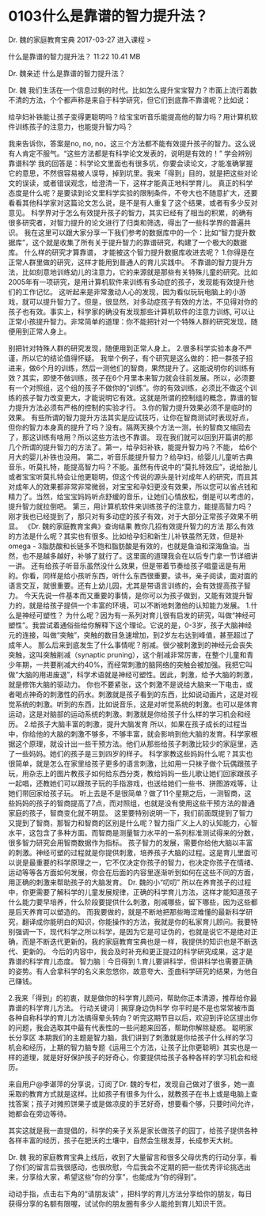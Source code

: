 # 0103什么是靠谱的智力提升法？


Dr. 魏的家庭教育宝典
2017-03-27
进入课程 >

什么是靠谱的智力提升法？
11:22 10.41 MB

Dr. 魏亲述
什么是靠谱的智力提升法？

Dr. 魏
我们生活在一个信息过剩的时代。比如怎么提升宝宝智力？市面上流行着数不清的方法，个个都声称是来自于科学研究，但它们到底靠不靠谱呢？比如说：

给孕妇补铁能让孩子变得更聪明吗？给宝宝听音乐能提高他的智力吗？用计算机软件训练孩子的注意力，也能提升智力吗？

我来告诉你，答案是no, no, no，这三个方法都不能有效提升孩子的智力。这么说有人肯定不服气。“这些方法都是有科学论文发表的，说明是有效的！”
学会辨别靠谱科学
我的回答是：科学论文里面也有很多坑，你要会读论文，才能准确掌握它的意思，不然很容易被人误导，掉到坑里。我来「得到」目的，就是把这些对论文的误读，或者错误观念，给澄清一下，这样才能真正地科学育儿。
真正的科学态度是什么呢？是要读到论文里科学实验的限制条件，不夸大也不随意扩大，还要看看其他科学家对这篇论文怎么说，是不是有人重复了这个结果，或者有多少反对意见。
科学界对于怎么有效提升孩子的智力，其实已经有了相当的积累，的确有很多研究者，对智力提升的论文进行了归类和筛选，得出了一些科学界的普遍共识。 我在这里可以跟大家分享一下我们参考的数据库中的一个：比如“智力提升数据库”，这个就是收集了所有关于提升智力的靠谱研究，构建了一个极大的数据库。
什么样的研究才算靠谱，
才能被这个智力提升数据库收进去呢？
1.你得是在正常人群里做的研究，这样才能用到普通人的育儿实践中。
不靠谱的智力提升方法，比如刻意地训练幼儿的注意力，它的来源就是那些有关特殊儿童的研究。比如2005年有一项研究，是用计算机软件来训练有多动症的孩子，发现能有效提升他们的工作记忆。
这听起来是非常激动人心的发现，因为看似玩玩电脑上的小游戏，就可以提升智力了。但是，很显然，对多动症孩子有效的方法，不见得对你的孩子也有效。事实上，科学家的确没有发现那些计算机软件的注意力训练, 可以让正常小孩提升智力。非常简单的道理：你不能把针对一个特殊人群的研究发现，随便用到正常人身上。

别把针对特殊人群的研究发现，随便用到正常人身上。
2.很多科学实验本身不严谨，所以它的结论值得怀疑。
我举个例子，有个研究是这么做的：把一群孩子招进来，做6个月的训练，然后一测他们的智商，果然提升了。这能说明你的训练有效？其实，即使不做训练，孩子在6个月里本来智力就会往前发展。所以，必须要有一个对照组，这个组的孩子不做你的“训练”。你的有效训练，必须比不做这个训练的孩子智力改变更大，才能说明它有效。这就是所谓的控制组的概念，靠谱的智力提升方法必须有严格的控制的实验才行。
3.你的智力提升效果必须不是临时的效果。
有些所谓的智力提升方法其实是应试技巧，让你在智商测试时表现好点，但你的智力本身真的提升了吗？没有。隔两天换个方法一测，长的智商又缩回去了，那这训练有啥用？所以这些方法也不靠谱。
现在我们就可以回到开篇讲的那几个所谓的提升智力的方法了。第一，给孕妇补铁，能提升智力吗？不能， 给6个月大的婴儿补铁也没用。
第二，听音乐能提升智力？给孕妇，给婴儿儿童听古典音乐，听莫扎特，能提高智力吗？不能。虽然有传说中的“莫扎特效应”，说给胎儿或者宝宝听莫扎特会让他更聪明，但这个传说的源头是针对成年人的研究，而且其对成年人的效果都非常非常微弱，对宝宝和孕妇更没有效果，所以您可以省点钱和精力了。当然，给宝宝妈妈听点舒缓的音乐，让她们心情放松，倒是可以考虑的，提升智力就拉倒吧。
第三，用计算机软件来训练孩子的注意力，能提高智力吗？刚才我也已经提到了，那只对有多动症的孩子有效，对于大部分正常孩子效果不明显。
《Dr. 魏的家庭教育宝典》查询结果
教你几招有效提升智力的方法
那么有效的方法是什么呢？其实也有很多。比如给孕妇和新生儿补铁虽然无效，但是补omega - 3脂肪酸和长链多不饱和脂肪酸是有效的，也就是鱼油和深海鱼油。当然，也不是越多越好，补够了就行了。这里面的道理我会在以后专门拿一节详细讲一讲。
还有给孩子听音乐虽然没什么效果，但是带着节奏给孩子唱童谣是有用的。你看，同样是给小孩听东西，听什么东西很重要。读书，亲子阅读，面对面的语言交互，就很重要。还有上幼儿园，尤其是带语言训练的，会有效提高孩子智力。
今天先说一件基本而又重要的事情，是你可以为孩子做到，又能有效提升智力的，就是给孩子提供一个丰富的环境，可以不断地刺激他的认知能力发展。
1.什么是神经可塑性？
为什么呢？因为有一系列对育儿很有启发的研究，叫做“神经可塑性”。我尝试着通俗些给你解释下这个理论。它说的是，0-3岁，孩子大脑神经元的连接，叫做“突触”，突触的数目急速增加，到2岁左右达到峰值，甚至超过了成年人。
那么后来到底发生了什么事情呢？削减。很少被刺激到的神经元会丧失突触，这叫突触削减（synaptic pruning），这个削减非常厉害，在整个儿童和青少年期，一共要削减大约40%，而经常刺激的脑网络的突触会被加强。我把它叫做“大脑的用进废退”，科学术语就是神经可塑性。因此，刺激，给予大脑的刺激，就是修饰大脑的驱动力。
你也不要紧张，这个刺激不是说给大脑来一下电击，或者喝点神奇的刺激性的药水。刺激就是孩子看到的东西，比如说动画片，这是对视觉系统的刺激。听到的东西，比如说音乐，这是对听觉系统的刺激。也可以是体育运动，这是对脑部的运动系统的刺激。刺激就是你给孩子什么样的学习机会和经历。
2.给孩子大脑丰富的刺激，提升大脑发育
所以，如果在孩子成长的过程当中，你给他的大脑的刺激不够多，不够丰富，就会影响到他大脑的发育。科学家根据这个原理，就设计出一些干预方法。他们从那些给孩子刺激比较少的家庭里，选了一些妈妈。她们的孩子是三到四岁的样子。
科学家教这些妈妈什么呢？其实也很简单，就是怎么在家里给孩子更多的语言刺激，比如用一只袜子做个玩偶跟孩子玩，用杂志上的图片教孩子如何给东西分类，教给妈妈一些儿歌让她们回家跟孩子一起唱，还教她们可以跟孩子玩的手指游戏，也送给她们一些书、拼图游戏等，让她们带回家给孩子玩。
听上去是不是很简单？做了11个星期之后，一测智商，这些妈妈的孩子的智商提高了7点，而对照组，也就是没有使用这些干预方法的普通家庭的孩子，智商变化就不明显。
这里要特别说明一下，我们前面既提到了智力又提到了智商，那智力和智商的区别是什么呢？智力指广义上人的认知能力，心智水平，这包含了多种方面。而智商是测量智力水平的一系列标准测试得来的分数，很多智力研究会用智商数据作为指标。
孩子智力的发展，需要你给他大脑以丰富的刺激。神经可塑的过程就是你提供刺激，培养孩子大脑的过程。这是育儿里面可以说是最重要的科学原理之一，它不仅决定你孩子的智力，也决定你孩子在情绪、运动等等各方面如何发展，你会在后面的内容里逐渐听到如何在这些不同的方面，用正确的刺激来帮助孩子的大脑发育。
Dr. 魏的小“叨叨”
所以在养育孩子的过程中，你更需要了解科学的儿童发展规律，正确的科学育儿方法，这样才能知道孩子什么能力要早培养，什么阶段要提供什么刺激，削减哪些，留下哪些，因为这些都是后天养育可以塑造的。
而我要做的，就是不断地把那些晦涩难懂的最新科学研究，翻译成你能明白的知识，你能操作的方法，我就是你的私家育儿顾问。我要特别强调一下，现代科学之所以科学，是因为它是可证伪的，也就是说它不是绝对正确，而是不断迭代更新的。我的家庭教育宝典也是一样，我提供的知识也是不断迭代、更新的。
今后的内容中，我会及时补充和更正提过的科学研究成果，这才是靠谱的科学育儿态度。
智力脑｜今日得到
1.育儿要讲科学，但讲科学也需要正确的姿势。有人会拿科学的名义来忽悠你，故意夸大、歪曲科学研究的结果，为他自己赚钱。

2.我来「得到」的初衷，就是做你的科学育儿顾问，帮助你正本清源，推荐给你最靠谱的科学育儿方法。
行动关键词｜揭穿身边伪科学
你平时是不是也常常被市面各种自称科学的育儿方法搞得晕头转向？听完这期节目以后，欢迎到评论区提出你的问题，我会选取其中最有代表性的一些问题来回答，帮助你解除疑惑。
聪明家长分享区
本期我们的主题是智力脑，我们讲到了刺激就是你给孩子什么样的学习机会和经历，上期的智力脑专题《运用三个方法，让孩子比你更聪明》其实也是一样的道理，就是好好保护孩子的好奇心，你要提供给孩子各种各样的学习机会和经历。

来自用户@李谌萍的分享说，订阅了Dr. 魏的专栏，发现自己做对了很多，她一直采取的教育方式就是这样。比如孩子有很多为什么，就教孩子在书上或是电脑上查找答案；孩子对摊煎饼果子或是做凉皮的手艺好奇，想要看个够，只要时间允许，她都会在旁边等待。

其实这就是我一直提倡的，科学的亲子关系是家长做孩子的园丁，给孩子提供各种各样丰富的经历，孩子在肥沃的土壤中，自然会生根发芽，长成参天大树。

Dr. 魏
我的家庭教育宝典上线后，收到了大量留言和很多父母优秀的行动分享，看了你们的留言后我很感动，也很欣慰，今后我会不定期的把一些优秀评论挑选出来，分享给大家，希望这些“你的分享”，也能成为“你的得到”。

动动手指，点击右下角的“请朋友读” ，把科学的育儿方法分享给你的朋友，每日获得分享的名额有限喔，试试你的朋友圈有多少人能抢到育儿知识干货。
